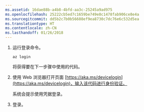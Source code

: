 ```yaml
---
ms.assetid: 16dae88b-a4b8-4bfd-aa3c-25245a9ad975
ms.openlocfilehash: 25222cb5ed7c1659be749e8c1478fab906ce8e4a
ms.sourcegitcommit: dd5b2c7b0b56608ef9ea8730c7dc76e6c532d5ea
ms.translationtype: HT
ms.contentlocale: zh-CN
ms.lasthandoff: 01/26/2018
---
```

1. 运行登录命令。

    ```azurecli-interactive
    az login
    ```

   将获得要在下一步骤中使用的代码。

1. 使用 Web 浏览器打开页面 [https://aka.ms/devicelogin](https://aka.ms/devicelogin)，输入该代码进行身份验证。

    系统会提示使用凭据登录。

1. 登录。

